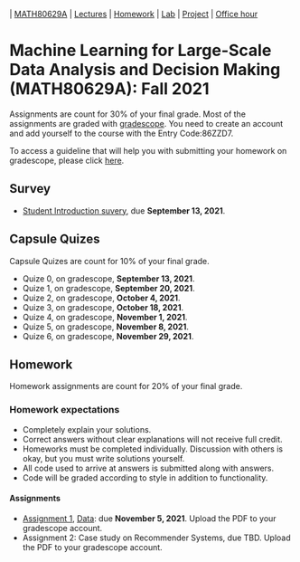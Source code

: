 | [MATH80629A](main.md) | [Lectures](lectures.md) | [Homework](homework.md) | [Lab](lab.md) | [Project](project.md) | [Office hour](office_hr.md)
# Machine Learning for Large-Scale Data Analysis and Decision Making (MATH80629A): Fall 2021

Assignments are count for 30% of your final grade. Most of the assignments are graded with [gradescope](https://www.gradescope.com/courses/301346). You need to create an account and add yourself to the course with the Entry Code:86ZZD7.

To access a guideline that will help you with submitting your homework on gradescope, please click [here](https://gradescope-static-assets.s3-us-west-2.amazonaws.com/help/submitting_hw_guide.pdf).

## Survey
- [Student Introduction suvery](https://forms.gle/9pBe78n34ipMccxB8), due **September 13, 2021**.

## Capsule Quizes 
Capsule Quizes are count for 10% of your final grade.
- Quize 0, on gradescope, **September 13, 2021**.
- Quize 1, on gradescope, **September 20, 2021**. 
- Quize 2, on gradescope, **October 4, 2021**.
- Quize 3, on gradescope, **October 18, 2021**. 
- Quize 4, on gradescope, **November 1, 2021**.  
- Quize 5, on gradescope, **November 8, 2021**.  
- Quize 6, on gradescope, **November 29, 2021**.   

## Homework
Homework assignments are count for 20% of your final grade.

### Homework expectations
- Completely explain your solutions. 
- Correct answers without clear explanations will not receive full credit.
- Homeworks must be completed individually. Discussion with others is okay, but you must write solutions yourself.
- All code used to arrive at answers is submitted along with answers.
- Code will be graded according to style in addition to functionality.

#### Assignments
- [Assignment 1](https://github.com/gfarnadi/gfarnadi.github.io/blob/master/courses/ML/assignments/ML_80629A_Homework_1.pdf), [Data](https://github.com/gfarnadi/gfarnadi.github.io/tree/master/courses/ML/assignments/data): due **November 5, 2021**. Upload the PDF to your gradescope account. 
- Assignment 2: Case study on Recommender Systems, due TBD. Upload the PDF to your gradescope account.





